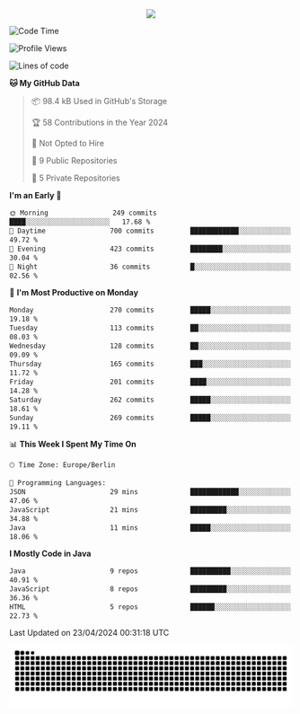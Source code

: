 <p align="center">
</p>
<a href="">
  <p align="center">
    <img align="center" src="https://lanyard.cnrad.dev/api/531896089096486922?borderRadius=30px" />
  </p>
</a>

<!--START_SECTION:waka-->
![Code Time](http://img.shields.io/badge/Code%20Time-849%20hrs%2041%20mins-blue)

![Profile Views](http://img.shields.io/badge/Profile%20Views-6-blue)

![Lines of code](https://img.shields.io/badge/From%20Hello%20World%20I%27ve%20Written-3.9%20million%20lines%20of%20code-blue)

**🐱 My GitHub Data** 

> 📦 98.4 kB Used in GitHub's Storage 
 > 
> 🏆 58 Contributions in the Year 2024
 > 
> 🚫 Not Opted to Hire
 > 
> 📜 9 Public Repositories 
 > 
> 🔑 5 Private Repositories 
 > 
**I'm an Early 🐤** 

```text
🌞 Morning                249 commits         ████░░░░░░░░░░░░░░░░░░░░░   17.68 % 
🌆 Daytime                700 commits         ████████████░░░░░░░░░░░░░   49.72 % 
🌃 Evening                423 commits         ████████░░░░░░░░░░░░░░░░░   30.04 % 
🌙 Night                  36 commits          █░░░░░░░░░░░░░░░░░░░░░░░░   02.56 % 
```
📅 **I'm Most Productive on Monday** 

```text
Monday                   270 commits         █████░░░░░░░░░░░░░░░░░░░░   19.18 % 
Tuesday                  113 commits         ██░░░░░░░░░░░░░░░░░░░░░░░   08.03 % 
Wednesday                128 commits         ██░░░░░░░░░░░░░░░░░░░░░░░   09.09 % 
Thursday                 165 commits         ███░░░░░░░░░░░░░░░░░░░░░░   11.72 % 
Friday                   201 commits         ████░░░░░░░░░░░░░░░░░░░░░   14.28 % 
Saturday                 262 commits         █████░░░░░░░░░░░░░░░░░░░░   18.61 % 
Sunday                   269 commits         █████░░░░░░░░░░░░░░░░░░░░   19.11 % 
```


📊 **This Week I Spent My Time On** 

```text
🕑︎ Time Zone: Europe/Berlin

💬 Programming Languages: 
JSON                     29 mins             ████████████░░░░░░░░░░░░░   47.06 % 
JavaScript               21 mins             █████████░░░░░░░░░░░░░░░░   34.88 % 
Java                     11 mins             █████░░░░░░░░░░░░░░░░░░░░   18.06 % 
```

**I Mostly Code in Java** 

```text
Java                     9 repos             ██████████░░░░░░░░░░░░░░░   40.91 % 
JavaScript               8 repos             █████████░░░░░░░░░░░░░░░░   36.36 % 
HTML                     5 repos             ██████░░░░░░░░░░░░░░░░░░░   22.73 % 
```




 Last Updated on 23/04/2024 00:31:18 UTC
<!--END_SECTION:waka-->
<img alt="github contribution grid snake animation" src="https://raw.githubusercontent.com/vxnsin/vxnsin/output/github-contribution-grid-snake-dark.svg">
